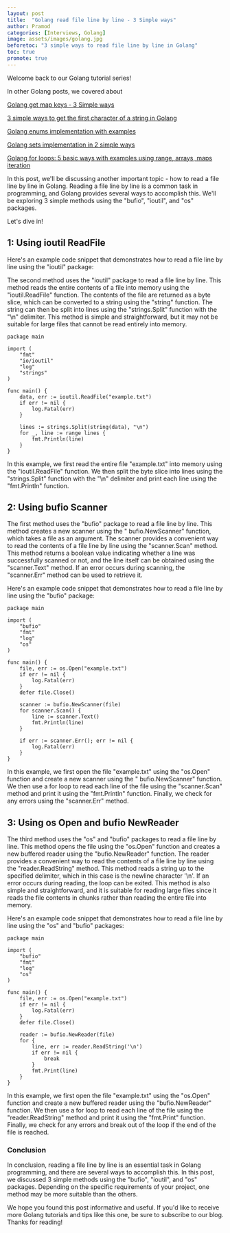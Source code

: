 ```yaml
---
layout: post
title:  "Golang read file line by line - 3 Simple ways"
author: Pramod
categories: [Interviews, Golang]
image: assets/images/golang.jpg
beforetoc: "3 simple ways to read file line by line in Golang"
toc: true
promote: true
---
```


Welcome back to our Golang tutorial series! 

In other Golang posts, we covered about

[Golang get map keys - 3 Simple ways](/how-to-get-keys-in-map-golang/)

[3 simple ways to get the first character of a string in Golang](/how-to-get-first-character-in-string-golang/)

[Golang enums implementation with examples](/golang-enums/)

[Golang sets implementation in 2 simple ways](/golang-sets-implementation/)

[Golang for loops: 5 basic ways with examples using range, arrays, maps iteration](/golang-for-loop/)

In this post, we'll be discussing another important topic - how to read a file line by line in Golang. Reading a file
line by line is a common task in programming, and Golang provides several ways to accomplish this. We'll be exploring 3
simple methods using the "bufio", "ioutil", and "os" packages. 

Let's dive in!

## 1: Using ioutil ReadFile

Here's an example code snippet that demonstrates how to read a file line by line using the "ioutil" package:

The second method uses the "ioutil" package to read a file line by line. This method reads the entire contents of a file
into memory using the "ioutil.ReadFile" function. The contents of the file are returned as a byte slice, which can be
converted to a string using the "string" function. The string can then be split into lines using the "strings.Split"
function with the "\n" delimiter. This method is simple and straightforward, but it may not be suitable for large files
that cannot be read entirely into memory.

```
package main

import (
    "fmt"
    "io/ioutil"
    "log"
    "strings"
)

func main() {
    data, err := ioutil.ReadFile("example.txt")
    if err != nil {
        log.Fatal(err)
    }

    lines := strings.Split(string(data), "\n")
    for _, line := range lines {
        fmt.Println(line)
    }
}

```

In this example, we first read the entire file "example.txt" into memory using the "ioutil.ReadFile" function. We then
split the byte slice into lines using the "strings.Split" function with the "\n" delimiter and print each line using
the "fmt.Println" function.


## 2: Using bufio Scanner

The first method uses the "bufio" package to read a file line by line. This method creates a new scanner using the "
bufio.NewScanner" function, which takes a file as an argument. The scanner provides a convenient way to read the
contents of a file line by line using the "scanner.Scan" method. This method returns a boolean value indicating whether
a line was successfully scanned or not, and the line itself can be obtained using the "scanner.Text" method. If an error
occurs during scanning, the "scanner.Err" method can be used to retrieve it.

Here's an example code snippet that demonstrates how to read a file line by line using the "bufio" package:

```
package main

import (
    "bufio"
    "fmt"
    "log"
    "os"
)

func main() {
    file, err := os.Open("example.txt")
    if err != nil {
        log.Fatal(err)
    }
    defer file.Close()

    scanner := bufio.NewScanner(file)
    for scanner.Scan() {
        line := scanner.Text()
        fmt.Println(line)
    }

    if err := scanner.Err(); err != nil {
        log.Fatal(err)
    }
}

```

In this example, we first open the file "example.txt" using the "os.Open" function and create a new scanner using the "
bufio.NewScanner" function. We then use a for loop to read each line of the file using the "scanner.Scan" method and
print it using the "fmt.Println" function. Finally, we check for any errors using the "scanner.Err" method.


## 3: Using os Open and bufio NewReader

The third method uses the "os" and "bufio" packages to read a file line by line. This method opens the file using the 
"os.Open" function and creates a new buffered reader using the "bufio.NewReader" function. The reader provides a
convenient way to read the contents of a file line by line using the "reader.ReadString" method. This method reads a
string up to the specified delimiter, which in this case is the newline character '\n'. If an error occurs during
reading, the loop can be exited. This method is also simple and straightforward, and it is suitable for reading large
files since it reads the file contents in chunks rather than reading the entire file into memory.

Here's an example code snippet that demonstrates how to read a file line by line using the "os" and "bufio" packages:
```
package main

import (
    "bufio"
    "fmt"
    "log"
    "os"
)

func main() {
    file, err := os.Open("example.txt")
    if err != nil {
        log.Fatal(err)
    }
    defer file.Close()

    reader := bufio.NewReader(file)
    for {
        line, err := reader.ReadString('\n')
        if err != nil {
            break
        }
        fmt.Print(line)
    }
}

```

In this example, we first open the file "example.txt" using the "os.Open" function and create a new buffered reader
using the "bufio.NewReader" function. We then use a for loop to read each line of the file using the "reader.ReadString"
method and print it using the "fmt.Print" function. Finally, we check for any errors and break out of the loop if the
end of the file is reached.

### Conclusion

In conclusion, reading a file line by line is an essential task in Golang programming, and there are several ways to
accomplish this. In this post, we discussed 3 simple methods using the "bufio", "ioutil", and "os" packages. Depending
on the specific requirements of your project, one method may be more suitable than the others.

We hope you found this post informative and useful. If you'd like to receive more Golang tutorials and tips like this
one, be sure to subscribe to our blog. Thanks for reading!

